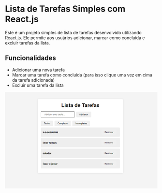 # Lista de Tarefas Simples com React.js

Este é um projeto simples de lista de tarefas desenvolvido utilizando React.js. Ele permite aos usuários adicionar, marcar como concluída e excluir tarefas da lista.

## Funcionalidades

- Adicionar uma nova tarefa
- Marcar uma tarefa como concluída (para isso clique uma vez em cima da tarefa adicionada)
- Excluir uma tarefa da lista

![Captura de Tela](print.png)


